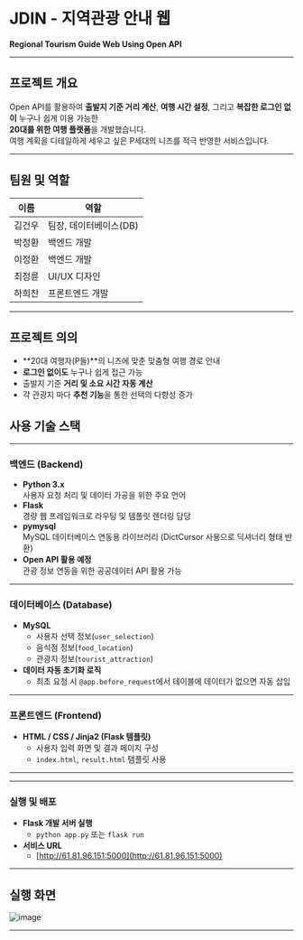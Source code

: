 #  JDIN - 지역관광 안내 웹  
**Regional Tourism Guide Web Using Open API**

---

## 프로젝트 개요

Open API를 활용하여 **출발지 기준 거리 계산**, **여행 시간 설정**, 그리고 **복잡한 로그인 없이** 누구나 쉽게 이용 가능한  
**20대를 위한 여행 플랫폼**을 개발했습니다.  
여행 계획을 디테일하게 세우고 싶은 P세대의 니즈를 적극 반영한 서비스입니다.

---

## 팀원 및 역할

| 이름     | 역할               |
|----------|--------------------|
| 김건우   | 팀장, 데이터베이스(DB) |
| 박정환   | 백엔드 개발         |
| 이정환   | 백엔드 개발         |
| 최정륜   | UI/UX 디자인        |
| 하희찬   | 프론트엔드 개발     |

---

## 프로젝트 의의

- **20대 여행자(P들)**의 니즈에 맞춘 맞춤형 여행 경로 안내
- **로그인 없이도** 누구나 쉽게 접근 가능
- 출발지 기준 **거리 및 소요 시간 자동 계산**
- 각 관광지 마다 **추천 기능**을 통한 선택의 다향성 증가


##  사용 기술 스택
---
###  백엔드 (Backend)
- **Python 3.x**  
  사용자 요청 처리 및 데이터 가공을 위한 주요 언어
- **Flask**  
  경량 웹 프레임워크로 라우팅 및 템플릿 렌더링 담당
- **pymysql**  
  MySQL 데이터베이스 연동용 라이브러리 (DictCursor 사용으로 딕셔너리 형태 반환)
- **Open API 활용 예정**  
  관광 정보 연동을 위한 공공데이터 API 활용 가능

---

###  데이터베이스 (Database)
- **MySQL**
  - 사용자 선택 정보(`user_selection`)
  - 음식점 정보(`food_location`)
  - 관광지 정보(`tourist_attraction`)
- **데이터 자동 초기화 로직**
  - 최초 요청 시 `@app.before_request`에서 테이블에 데이터가 없으면 자동 삽입
    
---

### 프론트엔드 (Frontend)
- **HTML / CSS / Jinja2 (Flask 템플릿)**
  - 사용자 입력 화면 및 결과 페이지 구성
  - `index.html`, `result.html` 템플릿 사용

---
---
### 실행 및 배포
- **Flask 개발 서버 실행**
  - `python app.py` 또는 `flask run`
- **서비스 URL**
  - [http://61.81.96.151:5000](http://61.81.96.151:5000)

---

## 실행 화면

![image](https://github.com/user-attachments/assets/9fc405f2-301e-480a-a998-691fc722371b)

  

---

